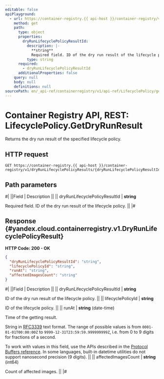 ```yaml
---
editable: false
apiPlayground:
  - url: https://container-registry.{{ api-host }}/container-registry/v1/dryRunLifecyclePolicyResults/{dryRunLifecyclePolicyResultId}
    method: get
    path:
      type: object
      properties:
        dryRunLifecyclePolicyResultId:
          description: |-
            **string**
            Required field. ID of the dry run result of the lifecycle policy.
          type: string
      required:
        - dryRunLifecyclePolicyResultId
      additionalProperties: false
    query: null
    body: null
    definitions: null
sourcePath: en/_api-ref/containerregistry/v1/api-ref/LifecyclePolicy/getDryRunResult.md
---
```


# Container Registry API, REST: LifecyclePolicy.GetDryRunResult

Returns the dry run result of the specified lifecycle policy.

## HTTP request

```
GET https://container-registry.{{ api-host }}/container-registry/v1/dryRunLifecyclePolicyResults/{dryRunLifecyclePolicyResultId}
```

## Path parameters

#|
||Field | Description ||
|| dryRunLifecyclePolicyResultId | **string**

Required field. ID of the dry run result of the lifecycle policy. ||
|#

## Response {#yandex.cloud.containerregistry.v1.DryRunLifecyclePolicyResult}

**HTTP Code: 200 - OK**

```json
{
  "dryRunLifecyclePolicyResultId": "string",
  "lifecyclePolicyId": "string",
  "runAt": "string",
  "affectedImagesCount": "string"
}
```

#|
||Field | Description ||
|| dryRunLifecyclePolicyResultId | **string**

ID of the dry run result of the lifecycle policy. ||
|| lifecyclePolicyId | **string**

ID of the lifecycle policy. ||
|| runAt | **string** (date-time)

Time of the getting result.

String in [RFC3339](https://www.ietf.org/rfc/rfc3339.txt) text format. The range of possible values is from
`0001-01-01T00:00:00Z` to `9999-12-31T23:59:59.999999999Z`, i.e. from 0 to 9 digits for fractions of a second.

To work with values in this field, use the APIs described in the
[Protocol Buffers reference](https://developers.google.com/protocol-buffers/docs/reference/overview).
In some languages, built-in datetime utilities do not support nanosecond precision (9 digits). ||
|| affectedImagesCount | **string** (int64)

Count of affected images. ||
|#